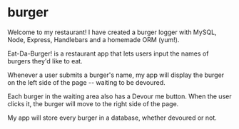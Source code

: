# burger

Welcome to my restaurant! I have created a burger logger with MySQL, Node, Express, Handlebars and a homemade ORM (yum!).

Eat-Da-Burger! is a restaurant app that lets users input the names of burgers they'd like to eat.


Whenever a user submits a burger's name, my app will display the burger on the left side of the page -- waiting to be devoured.


Each burger in the waiting area also has a Devour me button. When the user clicks it, the burger will move to the right side of the page.


My app will store every burger in a database, whether devoured or not.